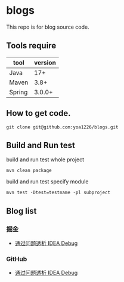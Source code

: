# blogs

This repo is for blog source code.

## Tools require

| tool   | version |
|--------|---------|
| Java   | 17+     |
| Maven  | 3.8+    |
| Spring | 3.0.0+  |

## How to get code.

```shell
git clone git@github.com:yoa1226/blogs.git
```

## Build and Run test

build and run test whole project

```shell
mvn clean package
```

build and run test specify module

```shell
mvn test -Dtest=testname -pl subproject
```

## Blog list

### 掘金

- [通过问题透析 IDEA Debug](https://juejin.cn/editor/drafts/7184099139469197370)

### GitHub

- [通过问题透析 IDEA Debug](idea-debug/blog.md)

